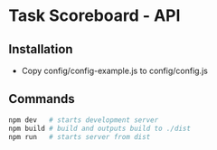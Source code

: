 # Task Scoreboard - API

## Installation

* Copy config/config-example.js to config/config.js


## Commands

```bash
npm dev   # starts development server
npm build # build and outputs build to ./dist
npm run   # starts server from dist
```
